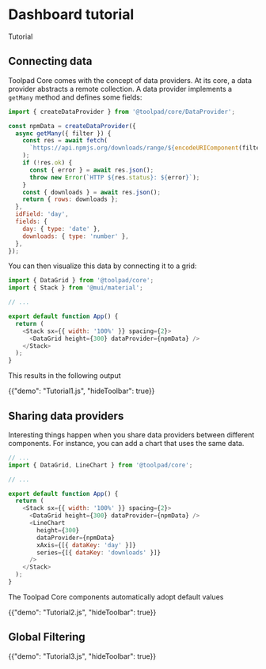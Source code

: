 # Dashboard tutorial

<p class="description">Tutorial</p>

## Connecting data

Toolpad Core comes with the concept of data providers. At its core, a data provider abstracts a remote collection. A data provider implements a `getMany` method and defines some fields:

```js
import { createDataProvider } from '@toolpad/core/DataProvider';

const npmData = createDataProvider({
  async getMany({ filter }) {
    const res = await fetch(
      `https://api.npmjs.org/downloads/range/${encodeURIComponent(filter.range?.equals ?? 'last-month')}/react`,
    );
    if (!res.ok) {
      const { error } = await res.json();
      throw new Error(`HTTP ${res.status}: ${error}`);
    }
    const { downloads } = await res.json();
    return { rows: downloads };
  },
  idField: 'day',
  fields: {
    day: { type: 'date' },
    downloads: { type: 'number' },
  },
});
```

You can then visualize this data by connecting it to a grid:

```js
import { DataGrid } from '@toolpad/core';
import { Stack } from '@mui/material';

// ...

export default function App() {
  return (
    <Stack sx={{ width: '100%' }} spacing={2}>
      <DataGrid height={300} dataProvider={npmData} />
    </Stack>
  );
}
```

This results in the following output

{{"demo": "Tutorial1.js", "hideToolbar": true}}

## Sharing data providers

Interesting things happen when you share data providers between different components. For instance, you can add a chart that uses the same data.

```js
// ...
import { DataGrid, LineChart } from '@toolpad/core';

// ...

export default function App() {
  return (
    <Stack sx={{ width: '100%' }} spacing={2}>
      <DataGrid height={300} dataProvider={npmData} />
      <LineChart
        height={300}
        dataProvider={npmData}
        xAxis={[{ dataKey: 'day' }]}
        series={[{ dataKey: 'downloads' }]}
      />
    </Stack>
  );
}
```

The Toolpad Core components automatically adopt default values

{{"demo": "Tutorial2.js", "hideToolbar": true}}

## Global Filtering

{{"demo": "Tutorial3.js", "hideToolbar": true}}
